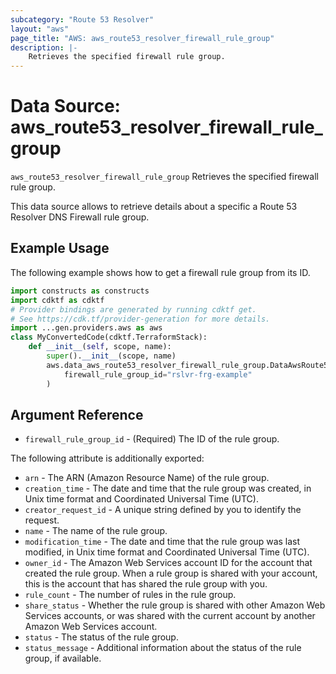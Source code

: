 ```yaml
---
subcategory: "Route 53 Resolver"
layout: "aws"
page_title: "AWS: aws_route53_resolver_firewall_rule_group"
description: |-
    Retrieves the specified firewall rule group.
---
```


# Data Source: aws_route53_resolver_firewall_rule_group

`aws_route53_resolver_firewall_rule_group` Retrieves the specified firewall rule group.

This data source allows to retrieve details about a specific a Route 53 Resolver DNS Firewall rule group.

## Example Usage

The following example shows how to get a firewall rule group from its ID.

```python
import constructs as constructs
import cdktf as cdktf
# Provider bindings are generated by running cdktf get.
# See https://cdk.tf/provider-generation for more details.
import ...gen.providers.aws as aws
class MyConvertedCode(cdktf.TerraformStack):
    def __init__(self, scope, name):
        super().__init__(scope, name)
        aws.data_aws_route53_resolver_firewall_rule_group.DataAwsRoute53ResolverFirewallRuleGroup(self, "example",
            firewall_rule_group_id="rslvr-frg-example"
        )
```

## Argument Reference

* `firewall_rule_group_id` - (Required) The ID of the rule group.

The following attribute is additionally exported:

* `arn` - The ARN (Amazon Resource Name) of the rule group.
* `creation_time` - The date and time that the rule group was created, in Unix time format and Coordinated Universal Time (UTC).
* `creator_request_id` - A unique string defined by you to identify the request.
* `name` - The name of the rule group.
* `modification_time` - The date and time that the rule group was last modified, in Unix time format and Coordinated Universal Time (UTC).
* `owner_id` - The Amazon Web Services account ID for the account that created the rule group. When a rule group is shared with your account, this is the account that has shared the rule group with you.
* `rule_count` - The number of rules in the rule group.
* `share_status` - Whether the rule group is shared with other Amazon Web Services accounts, or was shared with the current account by another Amazon Web Services account.
* `status` - The status of the rule group.
* `status_message` - Additional information about the status of the rule group, if available.

<!-- cache-key: cdktf-0.17.0-pre.15 input-472d18e53a4acc66b8fb9f05bea99d5b96b2b4c83c2cdc01e472235760993460 -->